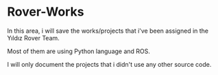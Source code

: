 # Rover-Works
In this area, i will save the works/projects that i've been assigned in the Yıldız Rover Team.

Most of them are using Python language and ROS.

I will only document the projects that i didn't use any other source code.
